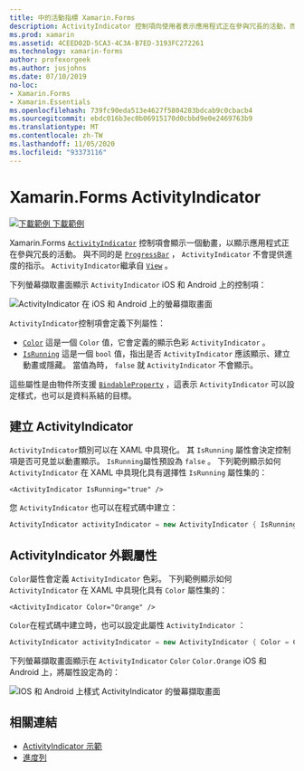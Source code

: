 ```yaml
---
title: 中的活動指標 Xamarin.Forms
description: ActivityIndicator 控制項向使用者表示應用程式正在參與冗長的活動，而不會提供任何進度指示。 本文說明如何在 XAML 和程式碼中使用 ActivityIndicator。
ms.prod: xamarin
ms.assetid: 4CEED02D-5CA3-4C3A-B7ED-3193FC272261
ms.technology: xamarin-forms
author: profexorgeek
ms.author: jusjohns
ms.date: 07/10/2019
no-loc:
- Xamarin.Forms
- Xamarin.Essentials
ms.openlocfilehash: 739fc90eda513e4627f5804283bdcab9c0cbacb4
ms.sourcegitcommit: ebdc016b3ec0b06915170d0cbbd9e0e2469763b9
ms.translationtype: MT
ms.contentlocale: zh-TW
ms.lasthandoff: 11/05/2020
ms.locfileid: "93373116"
---
```

# <a name="xamarinforms-activityindicator"></a>Xamarin.Forms ActivityIndicator
[![下載範例](~/media/shared/download.png) 下載範例](/samples/xamarin/xamarin-forms-samples/userinterface-activityindicatordemos/)

Xamarin.Forms [`ActivityIndicator`](xref:Xamarin.Forms.ActivityIndicator) 控制項會顯示一個動畫，以顯示應用程式正在參與冗長的活動。 與不同的是 [`ProgressBar`](xref:Xamarin.Forms.ProgressBar) ， `ActivityIndicator` 不會提供進度的指示。 `ActivityIndicator`繼承自 [`View`](xref:Xamarin.Forms.View) 。

下列螢幕擷取畫面顯示 `ActivityIndicator` iOS 和 Android 上的控制項：

![ActivityIndicator 在 iOS 和 Android 上的螢幕擷取畫面](activityindicator-images/activityindicators-default.png "ActivityIndicator 在 iOS 和 Android 上的螢幕擷取畫面")

`ActivityIndicator`控制項會定義下列屬性：

* [`Color`](xref:Xamarin.Forms.ActivityIndicator.Color) 這是一個 `Color` 值，它會定義的顯示色彩 `ActivityIndicator` 。
* [`IsRunning`](xref:Xamarin.Forms.ActivityIndicator.IsRunning) 這是一個 `bool` 值，指出是否 `ActivityIndicator` 應該顯示、建立動畫或隱藏。 當值為時， `false` 就 `ActivityIndicator` 不會顯示。

這些屬性是由物件所支援 [`BindableProperty`](xref:Xamarin.Forms.BindableProperty) ，這表示 `ActivityIndicator` 可以設定樣式，也可以是資料系結的目標。

## <a name="create-an-activityindicator"></a>建立 ActivityIndicator

`ActivityIndicator`類別可以在 XAML 中具現化。 其 `IsRunning` 屬性會決定控制項是否可見並以動畫顯示。 `IsRunning`屬性預設為 `false` 。 下列範例顯示如何 `ActivityIndicator` 在 XAML 中具現化具有選擇性 `IsRunning` 屬性集的：

```xaml
<ActivityIndicator IsRunning="true" />
```

您 `ActivityIndicator` 也可以在程式碼中建立：

```csharp
ActivityIndicator activityIndicator = new ActivityIndicator { IsRunning = true };
```

## <a name="activityindicator-appearance-properties"></a>ActivityIndicator 外觀屬性

`Color`屬性會定義 `ActivityIndicator` 色彩。 下列範例顯示如何 `ActivityIndicator` 在 XAML 中具現化具有 `Color` 屬性集的：

```xaml
<ActivityIndicator Color="Orange" />
```

`Color`在程式碼中建立時，也可以設定此屬性 `ActivityIndicator` ：

```csharp
ActivityIndicator activityIndicator = new ActivityIndicator { Color = Color.Orange };
```

下列螢幕擷取畫面顯示在 `ActivityIndicator` `Color` `Color.Orange` iOS 和 Android 上，將屬性設定為的：

![IOS 和 Android 上樣式 ActivityIndicator 的螢幕擷取畫面](activityindicator-images/activityindicators-styled.png "IOS 和 Android 上樣式 ActivityIndicator 的螢幕擷取畫面")

## <a name="related-links"></a>相關連結

* [ActivityIndicator 示範](/samples/xamarin/xamarin-forms-samples/userinterface-activityindicatordemos/)
* [進度列](~/xamarin-forms/user-interface/progressbar.md)